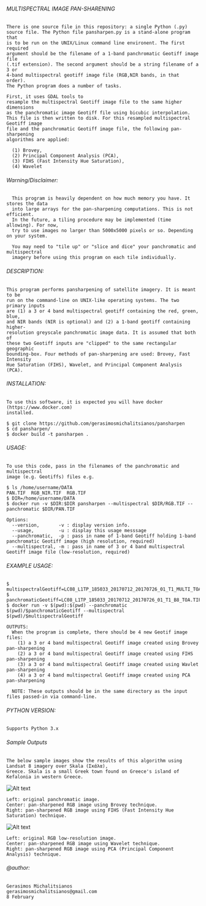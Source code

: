 ###### MULTISPECTRAL IMAGE PAN-SHARENING 

    There is one source file in this repository: a single Python (.py) 
    source file. The Python file pansharpen.py is a stand-alone program that 
    is to be run on the UNIX/Linux command line environent. The first required 
    argument should be the filename of a 1-band panchromatic Geotiff image file
    (.tif extension). The second argument should be a string filename of a 3 or 
    4-band multispectral geotiff image file (RGB,NIR bands, in that order).
    The Python program does a number of tasks. 
       
    First, it uses GDAL tools to 
    resample the multispectral Geotiff image file to the same higher dimensions 
    as the panchromatic image Geotiff file using bicubic interpolation. 
    This file is then written to disk. For this resampled multispectral Geotiff image
    file and the panchromatic Geotiff image file, the following pan-sharpening
    algorithms are applied:
       
      (1) Brovey, 
      (2) Principal Component Analysis (PCA),
      (3) FIHS (Fast Intensity Hue Saturation),
      (4) Wavelet
      

###### Warning/Disclaimer:


      This program is heavily dependent on how much memory you have. It stores the data
      into large arrays for the pan-sharpening computations. This is not efficient.
      In the future, a tiling procedure may be implemented (time allowing). For now, 
      try to use images no larger than 5000x5000 pixels or so. Depending on your system.
      
      You may need to "tile up" or "slice and dice" your panchromatic and multispectral
      imagery before using this program on each tile individually.
   
###### DESCRIPTION:

    This program performs pansharpening of satellite imagery. It is meant to be 
    run on the command-line on UNIX-like operating systems. The two primary inputs
    are (1) a 3 or 4 band multispectral geotiff containing the red, green, blue, 
    and NIR bands (NIR is optional) and (2) a 1-band geotiff containing higher-
    resolution greyscale panchromatic image data. It is assumed that both of 
    these two Geotiff inputs are "clipped" to the same rectangular geographic 
    bounding-box. Four methods of pan-sharpening are used: Brovey, Fast Intensity
    Hue Saturation (FIHS), Wavelet, and Principal Component Analysis (PCA).
   
###### INSTALLATION:

    To use this software, it is expected you will have docker (https://www.docker.com)
    installed.

    $ git clone https://github.com/gerasimosmichalitsianos/pansharpen
    $ cd pansharpen/
    $ docker build -t pansharpen .
     
###### USAGE:
 
    To use this code, pass in the filenames of the panchromatic and multispectral 
    image (e.g. Geotiffs) files e.g.
    
    $ ls /home/username/DATA
    PAN.TIF  RGB_NIR.TIF  RGB.TIF
    $ DIR=/home/username/DATA
    $ docker run -v $DIR:$DIR pansharpen --multispectral $DIR/RGB.TIF --panchromatic $DIR/PAN.TIF
    
    Options: 
      --version,       -v : display version info.
      --usage,         -u : display this usage messsage
      --panchromatic,  -p : pass in name of 1-band Geotiff holding 1-band panchromatic Geotiff image (high resolution, required)
      --multispectral, -m : pass in name of 3 or 4 band multispectral Geotiff image file (low-resolution, required)
       
###### EXAMPLE USAGE:

    $ multispectralGeotiff=LC08_L1TP_185033_20170712_20170726_01_T1_MULTI_TOA_3BAND.TIF
    $ panchromaticGeotiff=LC08_L1TP_185033_20170712_20170726_01_T1_B8_TOA.TIF
    $ docker run -v $(pwd):$(pwd) --panchromatic $(pwd)/$panchromaticGeotiff --multispectral $(pwd)/$multispectralGeotiff
    
    OUTPUTS: 
      When the program is complete, there should be 4 new Geotif image files: 
        (1) a 3 or 4 band multispectral Geotiff image created using Brovey pan-sharpening
        (2) a 3 or 4 band multispectral Geotiff image created using FIHS pan-sharpening
        (3) a 3 or 4 band multispectral Geotiff image created using Wavlet pan-sharpening
        (4) a 3 or 4 band multispectral Geotiff image created using PCA pan-sharpening
          
      NOTE: These outputs should be in the same directory as the input files passed-in via command-line.
      
###### PYTHON VERSION:
     
    Supports Python 3.x
       
###### Sample Outputs
        
    The below sample images show the results of this algorithm using Landsat 8 imagery over Skala (Σκάλα), 
    Greece. Skala is a small Greek town found on Greece's island of Kefalonia in western Greece.

![Alt text](https://i.imgur.com/QYxruGN.png)

    Left: original panchromatic image.
    Center: pan-sharpened RGB image using Brovey technique.
    Right: pan-sharpened RGB image using FIHS (Fast Intensity Hue Saturation) technique.

![Alt text](https://i.imgur.com/CUJt4JK.png)

    Left: original RGB low-resolution image.
    Center: pan-sharpened RGB image using Wavelet technique.
    Right: pan-sharpened RGB image using PCA (Principal Component Analysis) technique.

###### @author: 
    Gerasimos Michalitsianos
    gerasimosmichalitsianos@gmail.com
    8 February
